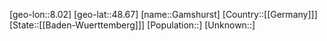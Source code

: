 ﻿---
location: [48.67,8.02]
type: City
tags:
- geo/City


SpocWebEntityId: 30353
isDeleted: false
confidential: public

---
[geo-lon::8.02]
[geo-lat::48.67]
[name::Gamshurst]
[Country::[[Germany]]]
[State::[[Baden-Wuerttemberg]]]
[Population::]
[Unknown::]

